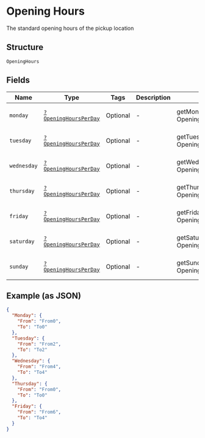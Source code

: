 
# Opening Hours

The standard opening hours of the pickup location

## Structure

`OpeningHours`

## Fields

| Name | Type | Tags | Description | Getter | Setter |
|  --- | --- | --- | --- | --- | --- |
| `monday` | [`?OpeningHoursPerDay`](../../doc/models/opening-hours-per-day.md) | Optional | - | getMonday(): ?OpeningHoursPerDay | setMonday(?OpeningHoursPerDay monday): void |
| `tuesday` | [`?OpeningHoursPerDay`](../../doc/models/opening-hours-per-day.md) | Optional | - | getTuesday(): ?OpeningHoursPerDay | setTuesday(?OpeningHoursPerDay tuesday): void |
| `wednesday` | [`?OpeningHoursPerDay`](../../doc/models/opening-hours-per-day.md) | Optional | - | getWednesday(): ?OpeningHoursPerDay | setWednesday(?OpeningHoursPerDay wednesday): void |
| `thursday` | [`?OpeningHoursPerDay`](../../doc/models/opening-hours-per-day.md) | Optional | - | getThursday(): ?OpeningHoursPerDay | setThursday(?OpeningHoursPerDay thursday): void |
| `friday` | [`?OpeningHoursPerDay`](../../doc/models/opening-hours-per-day.md) | Optional | - | getFriday(): ?OpeningHoursPerDay | setFriday(?OpeningHoursPerDay friday): void |
| `saturday` | [`?OpeningHoursPerDay`](../../doc/models/opening-hours-per-day.md) | Optional | - | getSaturday(): ?OpeningHoursPerDay | setSaturday(?OpeningHoursPerDay saturday): void |
| `sunday` | [`?OpeningHoursPerDay`](../../doc/models/opening-hours-per-day.md) | Optional | - | getSunday(): ?OpeningHoursPerDay | setSunday(?OpeningHoursPerDay sunday): void |

## Example (as JSON)

```json
{
  "Monday": {
    "From": "From0",
    "To": "To0"
  },
  "Tuesday": {
    "From": "From2",
    "To": "To2"
  },
  "Wednesday": {
    "From": "From4",
    "To": "To4"
  },
  "Thursday": {
    "From": "From0",
    "To": "To0"
  },
  "Friday": {
    "From": "From6",
    "To": "To4"
  }
}
```

